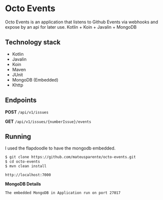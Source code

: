 # Octo Events
Octo Events is an application that listens to Github Events via webhooks and expose by an api for later use. Kotlin + Koin + Javalin + MongoDB

## Technology stack

- Kotlin
- Javalin
- Koin
- Maven
- JUnit
- MongoDB (Embedded)
- Khttp

## Endpoints

**POST** `/api/v1/issues`

**GET** `/api/v1/issues/{numberIssue}/events`

## Running
I used the flapdoodle to have the mongodb embedded.

```bash
$ git clone https://github.com/mateusparente/octo-events.git
$ cd octo-events
$ mvn clean install
```

```
http://localhost:7000
```

**MongoDB Details**
```
The embedded MongoDB in Application run on port 27017
```
